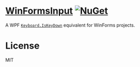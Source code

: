 # [WinFormsInput](https://github.com/myd7349/WinFormsInput) [![NuGet](https://img.shields.io/nuget/v/System.Windows.Forms.Input.svg)](https://www.nuget.org/packages/System.Windows.Forms.Input/)

A WPF [`Keyboard.IsKeyDown`](https://learn.microsoft.com/en-us/dotnet/api/system.windows.input.keyboard.iskeydown?view=windowsdesktop-7.0) equivalent for WinForms projects.

# License

MIT